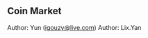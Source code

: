 Coin Market
----------------------------------------
Author: Yun (igouzy@live.com)
Author: Lix.Yan

